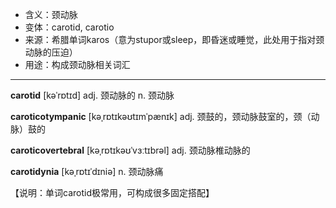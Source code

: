 - <span class="definition">含义：颈动脉</span>
- <span class="definition">变体：carotid, carotio</span>
- <span class="definition">来源：希腊单词karos（意为stupor或sleep，即昏迷或睡觉，此处用于指对颈动脉的压迫）</span>
- <span class="definition">用途：构成颈动脉相关词汇</span>


---


<span class="vocabulary">**carotid**</span> [kəˈrɒtɪd] adj. 颈动脉的 n. 颈动脉

<span class="vocabulary">**caroticotympanic**</span> [kəˌrɒtɪkəʊtɪmˈpænɪk] adj. 颈鼓的，颈动脉鼓室的，颈（动脉）鼓的

<span class="vocabulary">**caroticovertebral**</span> [kəˌrɒtɪkəʊˈvɜːtɪbrəl] adj. 颈动脉椎动脉的

<span class="vocabulary">**carotidynia**</span> [kəˌrɒtɪˈdɪniə] n. 颈动脉痛


【说明：单词carotid极常用，可构成很多固定搭配】
